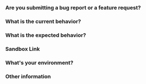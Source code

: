 <!--

👋 Hey, thanks for taking an interest in 🏁 React Final Form Listeners!

-->

### Are you submitting a **bug report** or a **feature request**?

<!-- For support request, please use Stack Overflow instead. This issue tracker is reserved for bugs and features. -->

### What is the current behavior?

<!-- If this is a bug, please include steps to reproduce and a minimal demo of the problem using Sandbox, Plunkr, WebpackBin or JSFiddle. -->

### What is the expected behavior?

### Sandbox Link

<!-- Problems are much easier to understand and debug if they can be demonstrated in a minimal environment.  -->

### What's your environment?

<!-- Include 🏁 React Final Form Listeners version, 🏁 Final Form Listeners version, 🏁 Final Form version, OS/browser affected, Node version, etc. -->

### Other information

<!-- Include here any detailed explanation, stacktraces, related issues, links for Stack Overflow, Twitter, etc. -->
